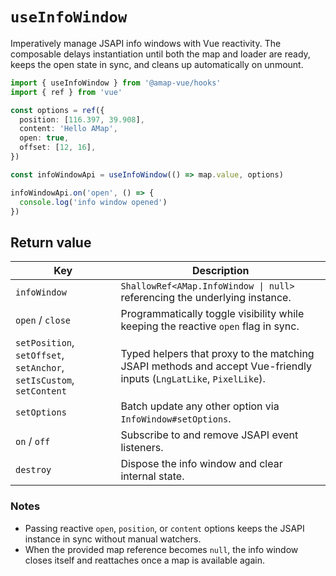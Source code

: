 # `useInfoWindow`

Imperatively manage JSAPI info windows with Vue reactivity. The composable delays instantiation until both the map and loader are ready, keeps the open state in sync, and cleans up automatically on unmount.

```ts
import { useInfoWindow } from '@amap-vue/hooks'
import { ref } from 'vue'

const options = ref({
  position: [116.397, 39.908],
  content: 'Hello AMap',
  open: true,
  offset: [12, 16],
})

const infoWindowApi = useInfoWindow(() => map.value, options)

infoWindowApi.on('open', () => {
  console.log('info window opened')
})
```

## Return value

| Key | Description |
| --- | --- |
| `infoWindow` | `ShallowRef<AMap.InfoWindow \| null>` referencing the underlying instance. |
| `open` / `close` | Programmatically toggle visibility while keeping the reactive `open` flag in sync. |
| `setPosition`, `setOffset`, `setAnchor`, `setIsCustom`, `setContent` | Typed helpers that proxy to the matching JSAPI methods and accept Vue-friendly inputs (`LngLatLike`, `PixelLike`). |
| `setOptions` | Batch update any other option via `InfoWindow#setOptions`. |
| `on` / `off` | Subscribe to and remove JSAPI event listeners. |
| `destroy` | Dispose the info window and clear internal state. |

### Notes

- Passing reactive `open`, `position`, or `content` options keeps the JSAPI instance in sync without manual watchers.
- When the provided map reference becomes `null`, the info window closes itself and reattaches once a map is available again.
